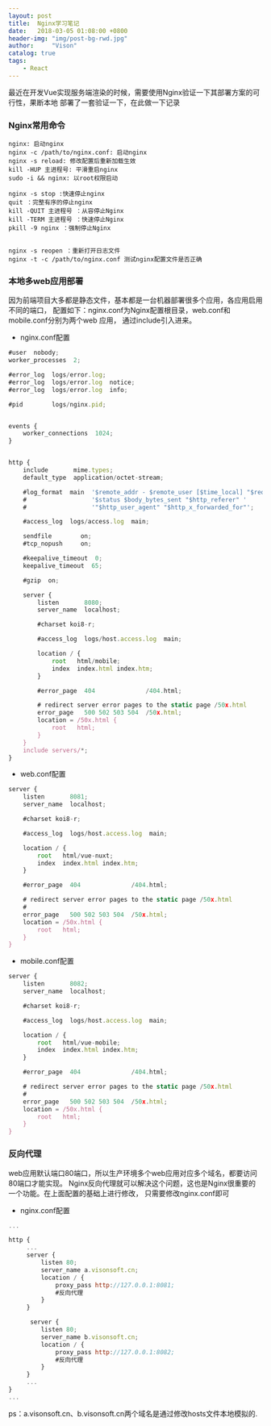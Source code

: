 ```yaml
---
layout: post
title:  Nginx学习笔记
date:   2018-03-05 01:08:00 +0800
header-img: "img/post-bg-rwd.jpg"
author:     "Vison"
catalog: true
tags:
    - React
---
```



最近在开发Vue实现服务端渲染的时候，需要使用Nginx验证一下其部署方案的可行性，果断本地
部署了一套验证一下，在此做一下记录

### Nginx常用命令

```
nginx: 启动nginx
nginx -c /path/to/nginx.conf: 启动nginx
nginx -s reload: 修改配置后重新加载生效
kill -HUP 主进程号: 平滑重启nginx
sudo -i && nginx: 以root权限启动

nginx -s stop :快速停止nginx
quit ：完整有序的停止nginx
kill -QUIT 主进程号 ：从容停止Nginx
kill -TERM 主进程号 ：快速停止Nginx
pkill -9 nginx ：强制停止Nginx


nginx -s reopen ：重新打开日志文件
nginx -t -c /path/to/nginx.conf 测试nginx配置文件是否正确

```

### 本地多web应用部署

因为前端项目大多都是静态文件，基本都是一台机器部署很多个应用，各应用启用不同的端口，
配置如下：nginx.conf为Nginx配置根目录，web.conf和mobile.conf分别为两个web 应用，
通过include引入进来。

* nginx.conf配置

```javascript
#user  nobody;
worker_processes  2;

#error_log  logs/error.log;
#error_log  logs/error.log  notice;
#error_log  logs/error.log  info;

#pid        logs/nginx.pid;


events {
    worker_connections  1024;
}


http {
    include       mime.types;
    default_type  application/octet-stream;

    #log_format  main  '$remote_addr - $remote_user [$time_local] "$request" '
    #                  '$status $body_bytes_sent "$http_referer" '
    #                  '"$http_user_agent" "$http_x_forwarded_for"';

    #access_log  logs/access.log  main;

    sendfile        on;
    #tcp_nopush     on;

    #keepalive_timeout  0;
    keepalive_timeout  65;

    #gzip  on;

    server {
        listen       8080;
        server_name  localhost;

        #charset koi8-r;

        #access_log  logs/host.access.log  main;

        location / {
            root   html/mobile;
            index  index.html index.htm;
        }

        #error_page  404              /404.html;

        # redirect server error pages to the static page /50x.html
        error_page   500 502 503 504  /50x.html;
        location = /50x.html {
            root   html;
        }
    }
    include servers/*;
}


```

* web.conf配置

```javascript
server {
    listen       8081;
    server_name  localhost;

    #charset koi8-r;

    #access_log  logs/host.access.log  main;

    location / {
        root   html/vue-nuxt;
        index  index.html index.htm;
    }

    #error_page  404              /404.html;

    # redirect server error pages to the static page /50x.html
    #
    error_page   500 502 503 504  /50x.html;
    location = /50x.html {
        root   html;
    }
}
```

* mobile.conf配置

```javascript
server {
    listen       8082;
    server_name  localhost;

    #charset koi8-r;

    #access_log  logs/host.access.log  main;

    location / {
        root   html/vue-mobile;
        index  index.html index.htm;
    }

    #error_page  404              /404.html;

    # redirect server error pages to the static page /50x.html
    #
    error_page   500 502 503 504  /50x.html;
    location = /50x.html {
        root   html;
    }
}
```

### 反向代理

web应用默认端口80端口，所以生产环境多个web应用对应多个域名，都要访问80端口才能实现。
Nginx反向代理就可以解决这个问题，这也是Nginx很重要的一个功能。在上面配置的基础上进行修改，
只需要修改nginx.conf即可

* nginx.conf配置

```javascript
...

http {
     ...
     server {
         listen 80;
         server_name a.visonsoft.cn;
         location / {
             proxy_pass http://127.0.0.1:8081;
             #反向代理
         }
     }

      server {
         listen 80;
         server_name b.visonsoft.cn;
         location / {
             proxy_pass http://127.0.0.1:8082;
             #反向代理
         }
     }
     ...
}
...

```

ps：a.visonsoft.cn、b.visonsoft.cn两个域名是通过修改hosts文件本地模拟的.
